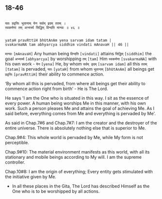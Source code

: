 ## 18-46


```shloka-sa

यतः प्रवृत्तिः भूतानाम् येन सर्वम् इदम् ततम् ।
स्वकर्मणा तम् अभ्यर्च्य सिद्धिम् विन्दति मानवः ॥ ४६ ॥

```
```shloka-sa-hk

yataH pravRttiH bhUtAnAm yena sarvam idam tatam |
svakarmaNA tam abhyarcya siddhim vindati mAnavaH || 46 ||

```
`मानवः` `[mAnavaH]` Any human being `विन्दति` `[vindati]` attains `सिद्धिम्` `[siddhim]` the goal `अभ्यर्च्य` `[abhyarcya]` by worshipping `तम्` `[tam]` Him `स्वकर्मणा` `[svakarmaNA]` with his own work - `येन` `[yena]` He, by whom `सर्वम् इदम्` `[sarvam idam]` all this `ततम्` `[tatam]` is pervaded, `यतः` `[yataH]` from whom `भूतानाम्` `[bhUtAnAm]` all beings get `प्रवृत्तिः` `[pravRttiH]` their ability to commence action.

‘By whom all this is pervaded, from where all beings get their ability to commence action right from birth’ - He is The Lord. 

He says 'I am the One who is situated in this way. I sit as the essence of every power. A human being worships Me in this manner, with his own work. Such a person pleases Me and attains the goal of achieving Me. As I said before, everything comes from Me and everything is pervaded by Me'.

As said in Chap.7#6 and Chap.7#7: I am the creator and the destroyer of the entire universe. There is absolutely nothing else that is superior to Me.

Chap.9#4: This whole world is pervaded by Me, while My form is not perceptible.

Chap.9#10: The material environment manifests as this world, with all its stationary and mobile beings according to My will. I am the supreme controller. 

Chap.10#8: I am the origin of everything; Every entity gets stimulated with the initiative given by Me.

- In all these places in the Gita, The Lord has described Himself as the One who is to be worshipped by all actions.


